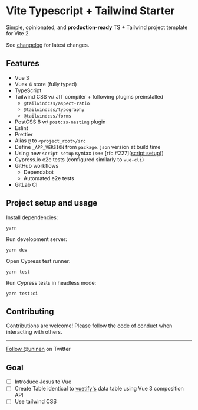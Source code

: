# Vite Typescript + Tailwind Starter

Simple, opinionated, and **production-ready** TS + Tailwind project template for Vite 2.

See [changelog](./CHANGES.md) for latest changes.

## Features

- Vue 3
- Vuex 4 store (fully typed)
- TypeScript
- Tailwind CSS w/ JIT compiler + following plugins preinstalled
  - `@tailwindcss/aspect-ratio`
  - `@tailwindcss/typography`
  - `@tailwindcss/forms`
- PostCSS 8 w/ `postcss-nesting` plugin
- Eslint
- Prettier
- Alias `@` to `<project_root>/src`
- Define `_APP_VERSION` from `package.json` version at build time
- Using new `script setup` syntax (see [rfc #227]([script setup](https://github.com/vuejs/rfcs/pull/227)))
- Cypress.io e2e tests (configured similarly to `vue-cli`)
- GitHub workflows
  - Dependabot
  - Automated e2e tests
- GitLab CI
## Project setup and usage

Install dependencies:

```
yarn
```

Run development server:

```
yarn dev
```

Open Cypress test runner:

```
yarn test
```

Run Cypress tests in headless mode:

```
yarn test:ci
```

## Contributing

Contributions are welcome! Please follow the [code of conduct](https://www.contributor-covenant.org/version/2/0/code_of_conduct/) when interacting with others.

---

[Follow @uninen](https://twitter.com/uninen) on Twitter

## Goal

- [ ] Introduce Jesus to Vue
- [ ] Create Table identical to [vuetify's](https://vuetifyjs.com/en/components/data-tables/) data table using Vue 3 composition API
- [ ] Use tailwind CSS
